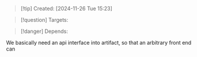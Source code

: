 
>[!tip] Created: [2024-11-26 Tue 15:23]

>[!question] Targets: 

>[!danger] Depends: 

We basically need an api interface into artifact, so that an arbitrary front end can 